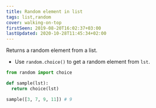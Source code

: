 ```yaml
---
title: Random element in list
tags: list,random
cover: walking-on-top
firstSeen: 2019-08-20T16:02:37+03:00
lastUpdated: 2020-10-28T11:45:34+02:00
---
```


Returns a random element from a list.

- Use `random.choice()` to get a random element from `lst`.

```py
from random import choice

def sample(lst):
  return choice(lst)
```

```py
sample([3, 7, 9, 11]) # 9
```
